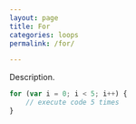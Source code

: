 ```yaml
---
layout: page
title: For
categories: loops
permalink: /for/

---
```


Description.

```js
for (var i = 0; i < 5; i++) {
	// execute code 5 times
}
```
